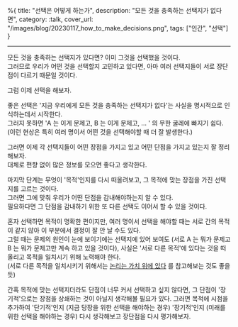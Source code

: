 %{
title: "선택은 어떻게 하는가",
description: "모든 것을 충족하는 선택지가 없다면",
category: :talk,
cover_url: "/images/blog/20230117_how_to_make_decisions.png",
tags: ["인간", "선택"]
}

---

모든 것을 충족하는 선택지가 있다면? 이미 그것을 선택했을 것이다.\
그러므로 우리가 어떤 것을 선택할지 고민하고 있다면, 아마 여러 선택지들이 서로 장단점이 다르기 때문일 것이다.

그럼 이제 선택을 해보자.

좋은 선택은 '지금 우리에게 모든 것을 충족하는 선택지가 없다'는 사실을 명시적으로 인식하는데서 시작한다.\
그러지 못하면 'A 는 이게 문제고, B 는 이게 문제고, ... ' 의 무한 굴레에 빠지기 쉽다.\
(이런 현상은 특히 여러 명이서 어떤 것을 선택해야할 때 더 잘 발생한다.)

그러면 이제 각 선택지들이 어떤 장점을 가지고 있고 어떤 단점을 가지고 있는지 잘 정리해보자.\
대체로 편향 없이 많은 정보를 모으면 좋다고 생각한다.

마지막 단계는 무엇이 '목적'인지를 다시 떠올려보고, 그 목적에 맞는 장점을 가진 선택지를 고르는 것이다.\
그러면 그에 맞춰 우리가 어떤 단점을 감내해야하는지 알 수 있다.\
필요하다면 그 단점을 감내하기 위한 또 다른 선택도 이어서 할 수 있을 것이다.

혼자 선택하면 목적이 명확한 편이지만, 여러 명이서 선택을 해야할 때는 서로 간의 목적이 같지 않아 이 부분에서 결정이 잘 안 날 수도 있다.\
그럴 때는 문제의 원인이 눈에 보이기에는 선택지에 있어 보여도 (서로 A 는 뭐가 문제고 B 는 뭐가 문제고만 계속 하고 있을 것이다), 사실은 '서로 다른 목적'에 있다는 것을 떠올리고 목적을 일치시기 위해 노력해야 한다.\
(서로 다른 목적을 일치시키기 위해서는 [논리는 가치 위에 있다](./logic_is_based_on_values) 를 참고해보는 것도 좋을 듯)

간혹 목적에 맞는 선택지더라도 단점이 너무 커서 선택하고 싶지 않다면, 그 단점이 '장기적'으로는 장점을 상쇄하는 것이 아닐지 생각해볼 필요가 있다. 그러면 목적에 시점을 추가하여 '단기적'인지 (지금 당장을 위한 선택을 해야하는 경우) '장기적'인지 (미래를 위한 선택을 해야하는 경우) 다시 생각해보고 장단점을 다시 평가해보자.
